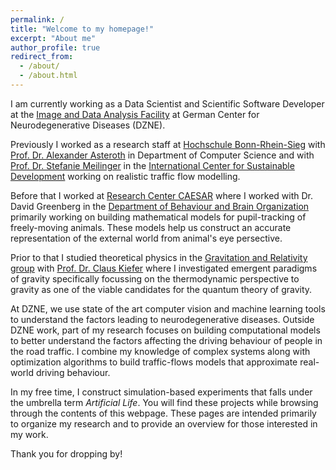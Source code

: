 ```yaml
---
permalink: /
title: "Welcome to my homepage!"
excerpt: "About me"
author_profile: true
redirect_from: 
  - /about/
  - /about.html
---
```


I am currently working as a Data Scientist and Scientific Software Developer at the [Image and Data Analysis Facility](https://www.dzne.de/en/research/core-facilities/image-and-data-analysisfacility) at German Center for Neurodegenerative Diseases (DZNE).

Previously I worked as a research staff at [Hochschule Bonn-Rhein-Sieg](https://www.h-brs.de/) with [Prof. Dr. Alexander Asteroth](https://www.h-brs.de/de/inf/a.asteroth) in Department of Computer Science
and with [Prof. Dr. Stefanie Meilinger](https://www.h-brs.de/en/prof-dr-stefanie-meilinger) in the [International Center for Sustainable Development](https://www.h-brs.de/en/izne) working on realistic traffic flow modelling.

Before that I worked at [Research Center CAESAR](https://www.caesar.de/) where I worked with Dr. David Greenberg in the [Department of Behaviour and Brain Organization](https://www.caesar.de/en/our-research/current-groups/behavior-and-brain-organization/research-focus.html) primarily working on building mathematical models for pupil-tracking of freely-moving animals. These models help us construct an accurate representation of the external world from animal's eye persective.

Prior to that I studied theoretical physics in the [Gravitation and Relativity group](http://www.thp.uni-koeln.de/gravitation/index.html) with [Prof. Dr. Claus Kiefer](http://www.thp.uni-koeln.de/gravitation/mitarbeiter/kiefer.html) where I investigated emergent paradigms of gravity specifically focussing on the thermodynamic perspective to gravity as one of the viable candidates for the quantum theory of gravity.

At DZNE, we use state of the art computer vision and machine learning tools to understand the factors leading to neurodegenerative diseases.
Outside DZNE work, part of my research focuses on building computational models to better understand the factors affecting the driving behaviour of people in the road traffic. I combine my knowledge of complex systems along with optimization algorithms to build traffic-flows models that approximate real-world driving behaviour.

In my free time, I construct simulation-based experiments that falls under the umbrella term _Artificial Life_. You will find these projects while browsing through the contents of this webpage.
These pages are intended primarily to organize my research and to provide an overview for those interested in my work.

Thank you for dropping by!
